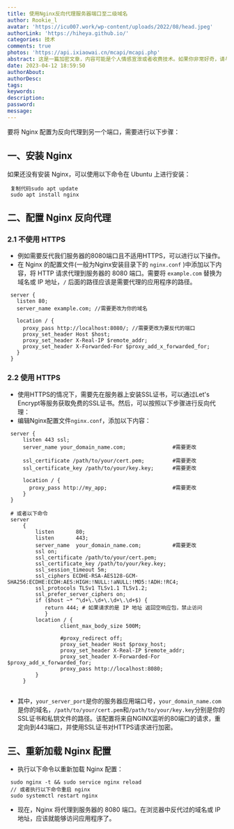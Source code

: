 ```yaml
---
title: 使用Nginx反向代理服务器端口至二级域名
author: Rookie_l
avatar: 'https://icu007.work/wp-content/uploads/2022/08/head.jpeg'
authorLink: 'https://hiheya.github.io/'
categories: 技术
comments: true
photos: 'https://api.ixiaowai.cn/mcapi/mcapi.php'
abstract: 这是一篇加密文章，内容可能是个人情感宣泄或者收费技术。如果你非常好奇，请与我联系。
date: 2023-04-12 18:59:50
authorAbout:
authorDesc:
tags:
keywords:
description:
password:
message:
---
```


要将 Nginx 配置为反向代理到另一个端口，需要进行以下步骤：

## 一、安装 Nginx

如果还没有安装 Nginx，可以使用以下命令在 Ubuntu 上进行安装：

```
 复制代码sudo apt update
 sudo apt install nginx
```

## 二、配置 Nginx 反向代理

### 2.1 不使用 HTTPS 

- 例如需要反代我们服务器的8080端口且不适用HTTPS，可以进行以下操作。
- 在 Nginx 的配置文件(一般为Nginx安装目录下的 `nginx.conf` )中添加以下内容，将 HTTP 请求代理到服务器的 8080 端口。需要将 `example.com` 替换为域名或 IP 地址，`/` 后面的路径应该是需要代理的应用程序的路径。

```
 server {
   listen 80;
   server_name example.com; //需要更改为你的域名
 
   location / {
     proxy_pass http://localhost:8080/; //需要更改为要反代的端口
     proxy_set_header Host $host;
     proxy_set_header X-Real-IP $remote_addr;
     proxy_set_header X-Forwarded-For $proxy_add_x_forwarded_for;
   }
 }
```

### 2.2 使用 HTTPS

- 使用HTTPS的情况下，需要先在服务器上安装SSL证书，可以通过Let's Encrypt等服务获取免费的SSL证书。然后，可以按照以下步骤进行反向代理：
- 编辑Nginx配置文件`nginx.conf`，添加以下内容：

```
 server {
     listen 443 ssl;
     server_name your_domain_name.com;               #需要更改
 
     ssl_certificate /path/to/your/cert.pem;         #需要更改
     ssl_certificate_key /path/to/your/key.key;      #需要更改
 
     location / {
       proxy_pass http://my_app;                     #需要更改
     }
 }
 
 # 或者以下命令
 server 
     {
         listen       80;
         listen       443;
         server_name  your_domain_name.com;          #需要更改
         ssl on;
         ssl_certificate /path/to/your/cert.pem;
         ssl_certificate_key /path/to/your/key.key;
         ssl_session_timeout 5m;
         ssl_ciphers ECDHE-RSA-AES128-GCM-SHA256:ECDHE:ECDH:AES:HIGH:!NULL:!aNULL:!MD5:!ADH:!RC4;  
         ssl_protocols TLSv1 TLSv1.1 TLSv1.2;  
         ssl_prefer_server_ciphers on;
         if ($host ~* ^\d+\.\d+\.\d+\.\d+$) { 
            return 444; # 如果请求的是 IP 地址 返回空响应包，禁止访问
            }
         location / {
                 client_max_body_size 500M;
 
                 #proxy_redirect off;
                 proxy_set_header Host $proxy_host;
                 proxy_set_header X-Real-IP $remote_addr;
                 proxy_set_header X-Forwarded-For $proxy_add_x_forwarded_for;
                 proxy_pass http://localhost:8080;
         }
     }
 
```

- 其中，`your_server_port`是你的服务器应用端口号，`your_domain_name.com`是你的域名，`/path/to/your/cert.pem`和`/path/to/your/key.key`分别是你的SSL证书和私钥文件的路径。该配置将来自NGINX监听的80端口的请求，重定向到443端口，并使用SSL证书对HTTPS请求进行加密。

## 三、重新加载 Nginx 配置

- 执行以下命令以重新加载 Nginx 配置：

```
 sudo nginx -t && sudo service nginx reload
 // 或者执行以下命令重启 nginx
 sudo systemctl restart nginx
```

- 现在，Nginx 将代理到服务器的 8080 端口。在浏览器中反代过的域名或 IP 地址，应该就能够访问应用程序了。

